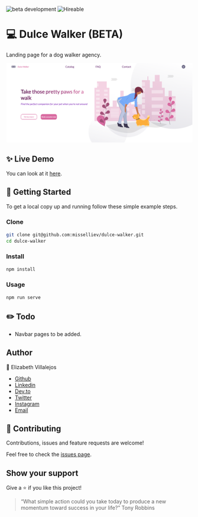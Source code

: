 ![beta development](https://img.shields.io/badge/beta-development-green?style=flat-square)
![Hireable](https://cdn.rawgit.com/hiendv/hireable/master/styles/default/yes.svg)

# 💻 Dulce Walker (BETA)

Landing page for a dog walker agency.

![alt text](docs/main.png)

## ✨ Live Demo

You can look at it [here](https://misselliev.github.io/dulce-walker/).


## 🚀 Getting Started

To get a local copy up and running follow these simple example steps.


### Clone

```sh
git clone git@github.com:misselliev/dulce-walker.git
cd dulce-walker
```

### Install

```sh
npm install 
```

### Usage

```sh
npm run serve
```

## :pencil2: Todo
- Navbar pages to be added.

## Author

👤 Elizabeth Villalejos

- [Github](https://github.com/misselliev)
- [Linkedin](https://linkedin.com/ellievillalejos)
- [Dev.to](https://dev.to/misselliev)
- [Twitter](https://twitter.com/miss_elliev/)
- [Instagram](https://www.instagram.com/miss_elliev/)
- [Email](mailto:elizabeth.villalejos@gmail.com?subject=Website%20Inquiry)


## 🤝 Contributing

Contributions, issues and feature requests are welcome!

Feel free to check the [issues page](issues/).


## Show your support

Give a ⭐️ if you like this project!

> “What simple action could you take today to produce a new momentum toward success in your life?” Tony Robbins

